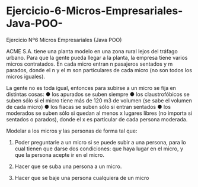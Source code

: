 # Ejercicio-6-Micros-Empresariales-Java-POO-
Ejercicio Nº6 Micros Empresariales (Java POO)

ACME S.A. tiene una planta modelo en una zona rural lejos del tráfago urbano.
Para que la gente pueda llegar a la planta, la empresa tiene varios micros contratados.
En cada micro entran n pasajeros sentados y m parados, donde el n y el m son
particulares de cada micro (no son todos los micros iguales).

La gente no es toda igual, entonces para subirse a un micro se fija en distintas cosas:
● los apurados se suben siempre
● los claustrofóbicos se suben sólo si el micro tiene más de 120 m3 de volumen
(se sabe el volumen de cada micro)
● los fiacas se suben sólo si entran sentados
● los moderados se suben sólo si quedan al menos x lugares libres (no importa si
sentados o parados), donde el x es particular de cada persona moderada.

Modelar a los micros y las personas de forma tal que:

1) Poder preguntarle a un micro si se puede subir a una persona, para lo cual tienen
que darse dos condiciones: que haya lugar en el micro, y que la persona acepte ir en el
micro.

2) Hacer que se suba una persona a un micro.

3) Hacer que se baje una persona cualquiera de un micro
